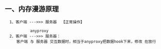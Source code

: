 ## 一、内存漫游原理
      1、客户端 --->>> 服务器  【正常操作】
      
               anyproxy
      2、客户端 --->>> 服务器：
         客户端 与 服务器 交互数据时，相当于anyproxy把数据hook下来，修改 在放行
         


